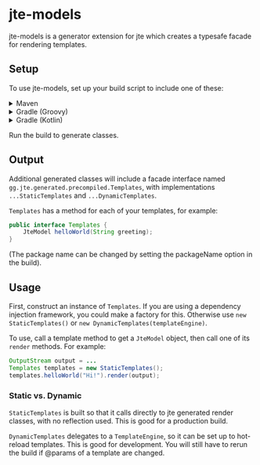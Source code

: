# jte-models

jte-models is a generator extension for jte which creates a typesafe facade for rendering templates.

## Setup

To use jte-models, set up your build script to include one of these:

<details>
<summary>Maven</summary>

```xml
            <plugin>
                <groupId>gg.jte</groupId>
                <artifactId>jte-maven-plugin</artifactId>
                <version>${jte.version}</version>
                <configuration>
                    <sourceDirectory>${basedir}/src/main/jte</sourceDirectory>
                    <contentType>Html</contentType>
                    <extensions>
                        <extension>
                            <className>gg.jte.models.generator.ModelExtension</className>
                            <!-- optional settings to include annotations on generated classes:
                            <settings>
                                <interfaceAnnotation>@foo.bar.MyAnnotation</interfaceAnnotation>
                                <implementationAnnotation>@foo.bar.MyAnnotation</implementationAnnotation>
                            </settings>
                            -->
                        </extension>
                    </extensions>
                </configuration>
                <executions>
                    <execution>
                        <phase>generate-sources</phase>
                        <goals>
                            <goal>generate</goal>
                        </goals>
                    </execution>
                </executions>
                <dependencies>
                    <dependency>
                        <groupId>gg.jte</groupId>
                        <artifactId>jte-models</artifactId>
                        <version>${jte.version}</version>
                    </dependency>
                </dependencies>
            </plugin>
```
</details>

<details>
<summary>Gradle (Groovy)</summary>

```groovy
plugins {
    id 'gg.jte.gradle' version '${jte.version}'
}

dependencies {
    implementation 'gg.jte:jte-runtime:${jte.version}'
    jteGenerate 'gg.jte:jte-models:${jte.version}'
}

jte {
    generate()
    binaryStaticContent = true
    jteExtension 'gg.jte.models.generator.ModelExtension'
    // or to add annotations to generated classes:
    /*
    jteExtension('gg.jte.models.generator.ModelExtension') {
        interfaceAnnotation = '@foo.bar.MyAnnotation'
        implementationAnnotation = '@foo.bar.MyAnnotation'
    }
     */
}

```
</details>

<details>
<summary>Gradle (Kotlin)</summary>

```kotlin
plugins {
    id("gg.jte.gradle") version "${jte.version}"
}

dependencies {
    implementation("gg.jte:jte-runtime:${jte.version}")
    jteGenerate("gg.jte:jte-models:${jte.version}")
}

jte {
    generate()
    binaryStaticContent.set(true)
    jteExtension("gg.jte.models.generator.ModelExtension")
    // or to add annotations to generated classes:
    /*
    jteExtension("gg.jte.models.generator.ModelExtension") {
        property("interfaceAnnotation", "@foo.bar.MyAnnotation")
        property("implementationAnnotation", "@foo.bar.MyAnnotation")
    }
     */
}

```
</details>

Run the build to generate classes.

## Output
Additional generated classes will include a facade interface named `gg.jte.generated.precompiled.Templates`, with implementations `...StaticTemplates` and `...DynamicTemplates`.

`Templates` has a method for each of your templates, for example:

```java
public interface Templates {
    JteModel helloWorld(String greeting);
}
```

(The package name can be changed by setting the packageName option in the build).

## Usage

First, construct an instance of `Templates`. If you are using a dependency injection framework, you could make a factory for this. Otherwise use `new StaticTemplates()` or `new DynamicTemplates(templateEngine)`.

To use, call a template method to get a `JteModel` object, then call one of its `render` methods. For example:

```java
OutputStream output = ...
Templates templates = new StaticTemplates();
templates.helloWorld("Hi!").render(output);
```

### Static vs. Dynamic

`StaticTemplates` is built so that it calls directly to jte generated render classes, with no reflection used. This is good for a production build.

`DynamicTemplates` delegates to a `TemplateEngine`, so it can be set up to hot-reload templates. This is good for development. You will still have to rerun the build if @params of a template are changed.
